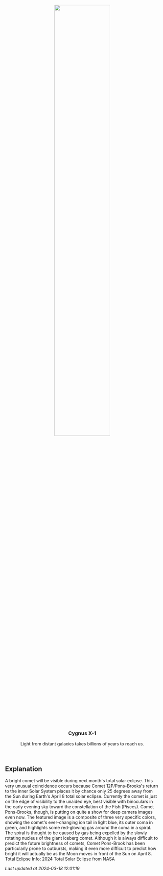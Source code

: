 <p align='center'>
    <img src='https://apod.nasa.gov/apod/image/2403/CometPonsBrook_Vallestad_960.jpg' width='60%' />
    <h3 align="center">Cygnus X-1</h3>
    <p align="center">Light from distant galaxies takes billions of years to reach us.</p>
</p>
<br/>

Explanation
--
A bright comet will be visible during next month's total solar eclipse.  This very unusual coincidence occurs because Comet 12P/Pons-Brooks's return to the inner Solar System places it by chance only 25 degrees away from the Sun during Earth's April 8 total solar eclipse.  Currently the comet is just on the edge of visibility to the unaided eye, best visible with binoculars in the early evening sky toward the constellation of the Fish (Pisces). Comet Pons-Brooks, though, is putting on quite a show for deep camera images even now.  The featured image is a composite of three very specific colors, showing the comet's ever-changing ion tail in light blue, its outer coma in green, and highlights some red-glowing gas around the coma in a spiral. The spiral is thought to be caused by gas being expelled by the slowly rotating nucleus of the giant iceberg comet. Although it is always difficult to predict the future brightness of comets, Comet Pons-Brook has been particularly prone to outbursts, making it even more difficult to predict how bright it will actually be as the Moon moves in front of the Sun on April 8.   Total Eclipse Info: 2024 Total Solar Eclipse from NASA


*Last updated at 2024-03-18 12:01:19*
